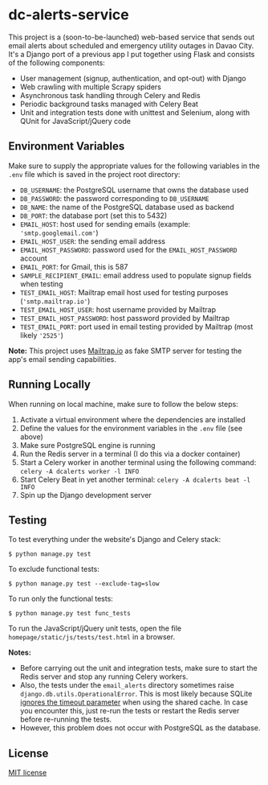 # dc-alerts-service
This project is a (soon-to-be-launched) web-based service that sends out email alerts about scheduled and emergency utility outages in Davao City. It's a Django port of a previous app I put together using Flask and consists of the following components:

* User management (signup, authentication, and opt-out) with Django
* Web crawling with multiple Scrapy spiders
* Asynchronous task handling through Celery and Redis
* Periodic background tasks managed with Celery Beat
* Unit and integration tests done with unittest and Selenium, along with QUnit for JavaScript/jQuery code

## Environment Variables
Make sure to supply the appropriate values for the following variables in the `.env` file which is saved in the project root directory:

* `DB_USERNAME`: the PostgreSQL username that owns the database used
* `DB_PASSWORD`: the password corresponding to `DB_USERNAME`
* `DB_NAME`: the name of the PostgreSQL database used as backend
* `DB_PORT`: the database port (set this to 5432)
* `EMAIL_HOST`: host used for sending emails (example: `'smtp.googlemail.com'`)
* `EMAIL_HOST_USER`: the sending email address
* `EMAIL_HOST_PASSWORD`: password used for the `EMAIL_HOST_PASSWORD` account
* `EMAIL_PORT`: for Gmail, this is 587
* `SAMPLE_RECIPIENT_EMAIL`: email address used to populate signup fields when testing
* `TEST_EMAIL_HOST`: Mailtrap email host used for testing purposes (`'smtp.mailtrap.io'`)
* `TEST_EMAIL_HOST_USER`: host username provided by Mailtrap
* `TEST_EMAIL_HOST_PASSWORD`: host password provided by Mailtrap
* `TEST_EMAIL_PORT`: port used in email testing provided by Mailtrap (most likely `'2525'`)

**Note:** This project uses [Mailtrap.io](https://mailtrap.io/) as fake SMTP server for testing the app's email sending capabilities.

## Running Locally
When running on local machine, make sure to follow the below steps:

1. Activate a virtual environment where the dependencies are installed
2. Define the values for the environment variables in the `.env` file (see above)
3. Make sure PostgreSQL engine is running
4. Run the Redis server in a terminal (I do this via a docker container)
5. Start a Celery worker in another terminal using the following command: `celery -A dcalerts worker -l INFO`
6. Start Celery Beat in yet another terminal: `celery -A dcalerts beat -l INFO`
7. Spin up the Django development server

## Testing
To test everything under the website's Django and Celery stack:
```
$ python manage.py test
```

To exclude functional tests:
```
$ python manage.py test --exclude-tag=slow
```

To run only the functional tests:
```
$ python manage.py test func_tests
```

To run the JavaScript/jQuery unit tests, open the file `homepage/static/js/tests/test.html` in a browser.

**Notes:**

* Before carrying out the unit and integration tests, make sure to start the Redis server and stop any running Celery workers.
* Also, the tests under the `email_alerts` directory sometimes raise `django.db.utils.OperationalError`. This is most likely because SQLite [ignores the timeout parameter](https://stackoverflow.com/questions/46831783/django-sqlite3-timeout-has-no-effect) when using the shared cache. In case you encounter this, just re-run the tests or restart the Redis server before re-running the tests.
* However, this problem does not occur with PostgreSQL as the database.

## License
[MIT license](https://opensource.org/licenses/MIT)